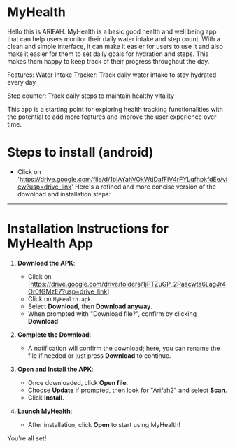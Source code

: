 # MyHealth
Hello this is ARIFAH. MyHealth is a basic good health and well being app that can help users monitor their daily water intake and step count. With a clean and simple interface, it can make it easier for users to use it and also make it easier for them to set daily goals for hydration and steps. This makes them happy to keep track of their progress throughout the day.

Features:
Water Intake Tracker:
Track daily water intake to stay hydrated every day

Step counter:
Track daily steps to maintain healthy vitality

This app is a starting point for exploring health tracking functionalities with the potential to add more features and improve the user experience over time.

# Steps to install (android)
- Click on 'https://drive.google.com/file/d/1blAYahVOkWtjDafFlV4rFYLqfhpkfdEe/view?usp=drive_link'
Here's a refined and more concise version of the download and installation steps:

---

# Installation Instructions for MyHealth App

1. **Download the APK**:
   - Click on [https://drive.google.com/drive/folders/1jPTZuGP_2Paacwta6LagJr4Or0fGMzE7?usp=drive_link]
   - Click on `MyHealth.apk`.
   - Select **Download**, then **Download anyway**.
   - When prompted with "Download file?", confirm by clicking **Download**.

3. **Complete the Download**:  
   - A notification will confirm the download; here, you can rename the file if needed or just press **Download** to continue.
  
4. **Open and Install the APK**:  
   - Once downloaded, click **Open file**.
   - Choose **Update** if prompted, then look for "Arifah2" and select **Scan**.
   - Click **Install**.

5. **Launch MyHealth**:  
   - After installation, click **Open** to start using MyHealth!

You're all set!
